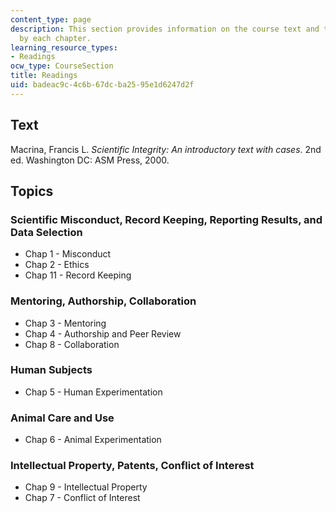 ```yaml
---
content_type: page
description: This section provides information on the course text and the topics covered
  by each chapter.
learning_resource_types:
- Readings
ocw_type: CourseSection
title: Readings
uid: badeac9c-4c6b-67dc-ba25-95e1d6247d2f
---
```


Text
----

Macrina, Francis L. _Scientific Integrity: An introductory text with cases_. 2nd ed. Washington DC: ASM Press, 2000.

Topics
------

### Scientific Misconduct, Record Keeping, Reporting Results, and Data Selection

*   Chap 1 - Misconduct
*   Chap 2 - Ethics
*   Chap 11 - Record Keeping

### Mentoring, Authorship, Collaboration

*   Chap 3 - Mentoring
*   Chap 4 - Authorship and Peer Review
*   Chap 8 - Collaboration

### Human Subjects

*   Chap 5 - Human Experimentation

### Animal Care and Use

*   Chap 6 - Animal Experimentation

### Intellectual Property, Patents, Conflict of Interest

*   Chap 9 - Intellectual Property
*   Chap 7 - Conflict of Interest